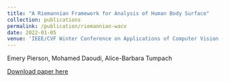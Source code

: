 ```yaml
---
title: "A Riemannian Framework for Analysis of Human Body Surface"
collection: publications
permalink: /publication/riemannian-wacv
date: 2022-01-05
venue: 'IEEE/CVF Winter Conference on Applications of Computer Vision (WACV)'
---
```

Emery Pierson, Mohamed Daoudi, Alice-Barbara Tumpach 

[Download paper here](https://openaccess.thecvf.com/content/WACV2022/html/Pierson_A_Riemannian_Framework_for_Analysis_of_Human_Body_Surface_WACV_2022_paper.html)
